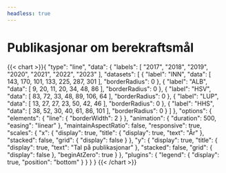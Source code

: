 ```yaml
---
headless: true
---
```

<h1>Publikasjonar om berekraftsmål</h1>
{{< chart >}}{
    "type": "line",
    "data": {
        "labels": [
            "2017",
            "2018",
            "2019",
            "2020",
            "2021",
            "2022",
            "2023"
        ],
        "datasets": [
            {
                "label": "INN",
                "data": [
                    143,
                    170,
                    101,
                    133,
                    225,
                    287,
                    301
                ],
                "borderRadius": 0
            },
            {
                "label": "ALB",
                "data": [
                    9,
                    20,
                    11,
                    20,
                    34,
                    48,
                    86
                ],
                "borderRadius": 0
            },
            {
                "label": "HSV",
                "data": [
                    83,
                    72,
                    33,
                    48,
                    89,
                    106,
                    64
                ],
                "borderRadius": 0
            },
            {
                "label": "LUP",
                "data": [
                    13,
                    27,
                    27,
                    23,
                    50,
                    42,
                    46
                ],
                "borderRadius": 0
            },
            {
                "label": "HHS",
                "data": [
                    38,
                    52,
                    30,
                    40,
                    61,
                    86,
                    101
                ],
                "borderRadius": 0
            }
        ]
    },
    "options": {
        "elements": {
            "line": {
                "borderWidth": 2
            }
        },
        "animation": {
            "duration": 500,
            "easing": "linear"
        },
        "maintainAspectRatio": false,
        "responsive": true,
        "scales": {
            "x": {
                "display": true,
                "title": {
                    "display": true,
                    "text": "År"
                },
                "stacked": false,
                "grid": {
                    "display": false
                }
            },
            "y": {
                "display": true,
                "title": {
                    "display": true,
                    "text": "Tal på publikasjonar"
                },
                "stacked": false,
                "grid": {
                    "display": false
                },
                "beginAtZero": true
            }
        },
        "plugins": {
            "legend": {
                "display": true,
                "position": "bottom"
            }
        }
    }
}
{{< /chart >}}
